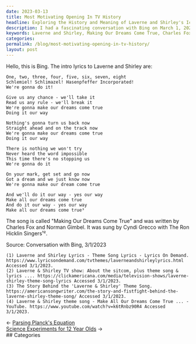 ```yaml
---
date: 2023-03-13
title: Most Motivating Opening In TV History
headline: Exploring the History and Meaning of Laverne and Shirley's Iconic Theme Song, 'Making Our Dreams Come True
description: I had a fascinating conversation with Bing on March 1, 2023 about the classic Laverne and Shirley theme song, 'Making Our Dreams Come True'. Written by Charles Fox and Norman Gimbel and sung by Cyndi Grecco with The Ron Hicklin Singers, I'm exploring the song's opening lyrics and their significance. Join me as I dive into the history and meaning of this iconic tune.
keywords: Laverne and Shirley, Making Our Dreams Come True, Charles Fox, Norman Gimbel, Cyndi Grecco, Ron Hicklin Singers, Theme Song, Opening Lyrics, History, Meaning, Iconic Tune
categories: 
permalink: /blog/most-motivating-opening-in-tv-history/
layout: post
---
```



Hello, this is Bing. The intro lyrics to Laverne and Shirley are:

    One, two, three, four, five, six, seven, eight
    Schlemiel! Schlimazel! Hasenpfeffer Incorporated!
    We're gonna do it!

    Give us any chance - we'll take it
    Read us any rule - we'll break it
    We're gonna make our dreams come true
    Doing it our way

    Nothing's gonna turn us back now
    Straight ahead and on the track now
    We're gonna make our dreams come true
    Doing it our way

    There is nothing we won't try
    Never heard the word impossible
    This time there's no stopping us
    We're gonna do it

    On your mark, get set and go now
    Got a dream and we just know now
    We're gonna make our dream come true

    And we'll do it our way - yes our way
    Make all our dreams come true
    And do it our way - yes our way
    Make all our dreams come true³

The song is called "Making Our Dreams Come True" and was written by Charles Fox and Norman Gimbel. It was sung by Cyndi Grecco with The Ron Hicklin Singers¹².

Source: Conversation with Bing, 3/1/2023

    (1) Laverne and Shirley Lyrics - Theme Song Lyrics - Lyrics On Demand. https://www.lyricsondemand.com/tvthemes/laverneandshirleylyrics.html Accessed 3/1/2023.
    (2) Laverne & Shirley TV show: About the sitcom, plus theme song & lyrics .... https://clickamericana.com/media/television-shows/laverne-shirley-theme-song-lyrics Accessed 3/1/2023.
    (3) The Story Behind the 'Laverne & Shirley' Theme Song. https://americansongwriter.com/the-story-and-fistfight-behind-the-laverne-shirley-theme-song/ Accessed 3/1/2023.
    (4) Laverne & Shirley theme song - Make All Our Dreams Come True ... - YouTube. https://www.youtube.com/watch?v=k6tRnbz90R4 Accessed 3/1/2023.


<div class="post-nav"><div class="post-nav-prev"><span class="arrow">&larr;&nbsp;</span><a href="/blog/parsing-planck-s-equation">Parsing Planck's Equation</a></div><div class="post-nav-next"><a href="/blog/science-experiments-for-12-year-olds">Science Experiments for 12 Year Olds</a><span class="arrow">&nbsp;&rarr;</span></div></div>
## Categories

<ul></ul>